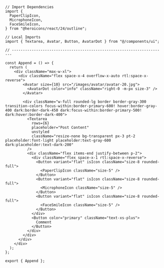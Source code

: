 ﻿```tsx
// Import Dependencies
import {
  PaperClipIcon,
  MicrophoneIcon,
  FaceSmileIcon,
} from "@heroicons/react/24/outline";

// Local Imports
import { Textarea, Avatar, Button, AvatarDot } from "@/components/ui";

// ----------------------------------------------------------------------

const Append = () => {
  return (
    <div className="max-w-xl">
      <div className="flex space-x-4 overflow-x-auto rtl:space-x-reverse">
        <Avatar size={10} src="/images/avatar/avatar-20.jpg">
          <AvatarDot color="info" className="right-0 -m-px size-3" />
        </Avatar>

        <div className="w-full rounded-lg border border-gray-300 transition-colors focus-within:border-primary-600! hover:border-gray-400 dark:border-dark-450 dark:focus-within:border-primary-500! dark:hover:border-dark-400">
          <Textarea
            rows={6}
            placeholder="Post Content"
            unstyled
            className="resize-none bg-transparent px-3 pt-2 placeholder:font-light placeholder:text-gray-600 dark:placeholder:text-dark-200"
          />
          <div className="flex items-end justify-between p-2">
            <div className="flex space-x-1 rtl:space-x-reverse">
              <Button variant="flat" isIcon className="size-8 rounded-full">
                <PaperClipIcon className="size-5" />
              </Button>
              <Button variant="flat" isIcon className="size-8 rounded-full">
                <MicrophoneIcon className="size-5" />
              </Button>
              <Button variant="flat" isIcon className="size-8 rounded-full">
                <FaceSmileIcon className="size-5" />
              </Button>
            </div>
            <Button color="primary" className="text-xs-plus">
              Comment
            </Button>
          </div>
        </div>
      </div>
    </div>
  );
};

export { Append };

```
